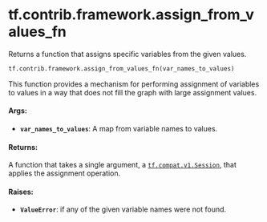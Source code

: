 <div itemscope itemtype="http://developers.google.com/ReferenceObject">
<meta itemprop="name" content="tf.contrib.framework.assign_from_values_fn" />
<meta itemprop="path" content="Stable" />
</div>

# tf.contrib.framework.assign_from_values_fn

Returns a function that assigns specific variables from the given values.

``` python
tf.contrib.framework.assign_from_values_fn(var_names_to_values)
```

<!-- Placeholder for "Used in" -->

This function provides a mechanism for performing assignment of variables
to values in a way that does not fill the graph with large assignment values.

#### Args:


* <b>`var_names_to_values`</b>: A map from variable names to values.


#### Returns:

A function that takes a single argument, a <a href="../../../tf/Session.md"><code>tf.compat.v1.Session</code></a>, that
applies the
assignment operation.



#### Raises:


* <b>`ValueError`</b>: if any of the given variable names were not found.